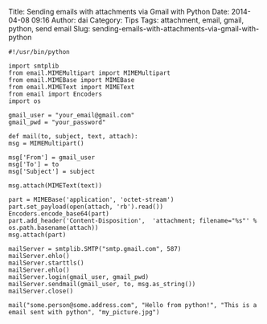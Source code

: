 Title: Sending emails with attachments via Gmail with Python
Date: 2014-04-08 09:16
Author: dai
Category: Tips
Tags: attachment, email, gmail, python, send email
Slug: sending-emails-with-attachments-via-gmail-with-python

    #!/usr/bin/python

    import smtplib
    from email.MIMEMultipart import MIMEMultipart
    from email.MIMEBase import MIMEBase
    from email.MIMEText import MIMEText
    from email import Encoders
    import os

    gmail_user = "your_email@gmail.com"
    gmail_pwd = "your_password"

    def mail(to, subject, text, attach):
    msg = MIMEMultipart()

    msg['From'] = gmail_user
    msg['To'] = to
    msg['Subject'] = subject

    msg.attach(MIMEText(text))

    part = MIMEBase('application', 'octet-stream')
    part.set_payload(open(attach, 'rb').read())
    Encoders.encode_base64(part)
    part.add_header('Content-Disposition',  'attachment; filename="%s"' % os.path.basename(attach))
    msg.attach(part)

    mailServer = smtplib.SMTP("smtp.gmail.com", 587)
    mailServer.ehlo()
    mailServer.starttls()
    mailServer.ehlo()
    mailServer.login(gmail_user, gmail_pwd)
    mailServer.sendmail(gmail_user, to, msg.as_string())
    mailServer.close()

    mail("some.person@some.address.com", "Hello from python!", "This is a email sent with python", "my_picture.jpg")
